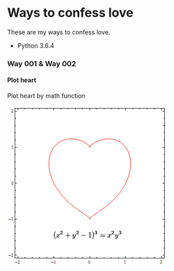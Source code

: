 # Ways to confess love

These are my ways to confess love.

* Python 3.6.4

### Way 001 & Way 002

#### Plot heart

Plot heart by math function

![Heart Function](./pic/heart_function.png)
